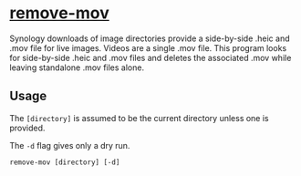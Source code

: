 # [remove-mov](https://github.com/ryanburnette/go-remove-mov)

Synology downloads of image directories provide a side-by-side .heic and .mov
file for live images. Videos are a single .mov file. This program looks for
side-by-side .heic and .mov files and deletes the associated .mov while leaving
standalone .mov files alone.

## Usage

The `[directory]` is assumed to be the current directory unless one is provided.

The `-d` flag gives only a dry run.

```shell
remove-mov [directory] [-d]
```

